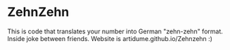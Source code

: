 # ZehnZehn
This is code that translates your number into German "zehn-zehn" format. Inside joke between friends.
Website is artidume.github.io/Zehnzehn   :)
